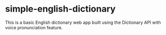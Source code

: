 # simple-english-dictionary
This is a basic English dictionary web app built using the Dictionary API with voice pronunciation feature.
